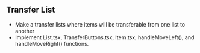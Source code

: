 ##  Transfer List 

* Make a transfer lists where items will be transferable from one list to another
* Implement List.tsx, TransferButtons.tsx, Item.tsx, handleMoveLeft(), and handleMoveRight() functions. 
